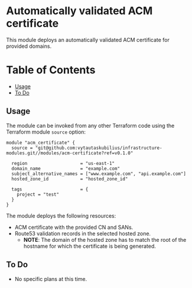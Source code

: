 # Automatically validated ACM certificate

This module deploys an automatically validated ACM certificate for provided domains.

# Table of Contents

- [Usage](#usage)
- [To Do](#to-do)

## Usage

The module can be invoked from any other Terraform code using the Terraform module `source` option:

```hcl
module "acm_certificate" {
  source = "git@github.com:vytautaskubilius/infrastructure-modules.git//modules/acm-certificate?ref=v0.1.0"

  region                    = "us-east-1"
  domain_name               = "example.com"
  subject_alternative_names = ["www.example.com", "api.example.com"]
  hosted_zone_id            = "hosted_zone_id"
  
  tags                      = {
    project = "test"
  }
}
```

The module deploys the following resources:
- ACM certificate with the provided CN and SANs.
- Route53 validation records in the selected hosted zone.
    - **NOTE**: The domain of the hosted zone has to match the root of the hostname for which the certificate is being
      generated.

## To Do

- No specific plans at this time.
